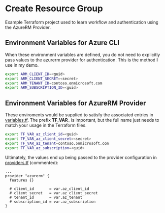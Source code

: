 # Create Resource Group

Example Terraform project used to learn workflow and authentication using the AzureRM Provider.

## Environment Variables for Azure CLI

When these environment variables are defined, you do not need to explicitly pass values to the azurerm provider for authentication. This is the method I use in my demo.

```bash
export ARM_CLIENT_ID=<guid>
export ARM_CLIENT_SECRET=<secret>
export ARM_TENANT_ID=contoso.onmicrosoft.com
export ARM_SUBSCRIPTION_ID=<guid>
```

## Environment Variables for AzureRM Provider

These enviroments would be supplied to satisfy the associated entries in [variables.tf](variables.tf). The prefix **TF_VAR_** is important, but the full name just needs to match your usage in the Terraform files.

```bash
export TF_VAR_az_client_id=<guid>
export TF_VAR_az_client_secret=<secret>
export TF_VAR_az_tenant=contoso.onmicrosoft.com
export TF_VAR_az_subscription=<guid>
```

Ultimately, the values end up being passed to the provider configuration in [providers.tf](providers.tf) (commented):

```
...
provider "azurerm" {
  features {}

  # client_id       = var.az_client_id
  # client_secret   = var.az_client_secret
  # tenant_id       = var.az_tenant
  # subscription_id = var.az_subscription
}
```